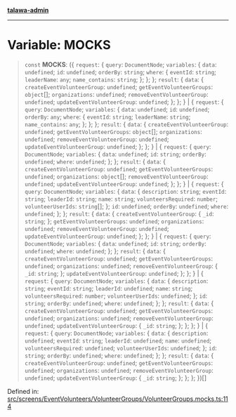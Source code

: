 [**talawa-admin**](../../../../../README.md)

***

# Variable: MOCKS

> `const` **MOCKS**: (\{ `request`: \{ `query`: `DocumentNode`; `variables`: \{ `data`: `undefined`; `id`: `undefined`; `orderBy`: `string`; `where`: \{ `eventId`: `string`; `leaderName`: `any`; `name_contains`: `string`; \}; \}; \}; `result`: \{ `data`: \{ `createEventVolunteerGroup`: `undefined`; `getEventVolunteerGroups`: `object`[]; `organizations`: `undefined`; `removeEventVolunteerGroup`: `undefined`; `updateEventVolunteerGroup`: `undefined`; \}; \}; \} \| \{ `request`: \{ `query`: `DocumentNode`; `variables`: \{ `data`: `undefined`; `id`: `undefined`; `orderBy`: `any`; `where`: \{ `eventId`: `string`; `leaderName`: `string`; `name_contains`: `any`; \}; \}; \}; `result`: \{ `data`: \{ `createEventVolunteerGroup`: `undefined`; `getEventVolunteerGroups`: `object`[]; `organizations`: `undefined`; `removeEventVolunteerGroup`: `undefined`; `updateEventVolunteerGroup`: `undefined`; \}; \}; \} \| \{ `request`: \{ `query`: `DocumentNode`; `variables`: \{ `data`: `undefined`; `id`: `string`; `orderBy`: `undefined`; `where`: `undefined`; \}; \}; `result`: \{ `data`: \{ `createEventVolunteerGroup`: `undefined`; `getEventVolunteerGroups`: `undefined`; `organizations`: `object`[]; `removeEventVolunteerGroup`: `undefined`; `updateEventVolunteerGroup`: `undefined`; \}; \}; \} \| \{ `request`: \{ `query`: `DocumentNode`; `variables`: \{ `data`: \{ `description`: `string`; `eventId`: `string`; `leaderId`: `string`; `name`: `string`; `volunteersRequired`: `number`; `volunteerUserIds`: `string`[]; \}; `id`: `undefined`; `orderBy`: `undefined`; `where`: `undefined`; \}; \}; `result`: \{ `data`: \{ `createEventVolunteerGroup`: \{ `_id`: `string`; \}; `getEventVolunteerGroups`: `undefined`; `organizations`: `undefined`; `removeEventVolunteerGroup`: `undefined`; `updateEventVolunteerGroup`: `undefined`; \}; \}; \} \| \{ `request`: \{ `query`: `DocumentNode`; `variables`: \{ `data`: `undefined`; `id`: `string`; `orderBy`: `undefined`; `where`: `undefined`; \}; \}; `result`: \{ `data`: \{ `createEventVolunteerGroup`: `undefined`; `getEventVolunteerGroups`: `undefined`; `organizations`: `undefined`; `removeEventVolunteerGroup`: \{ `_id`: `string`; \}; `updateEventVolunteerGroup`: `undefined`; \}; \}; \} \| \{ `request`: \{ `query`: `DocumentNode`; `variables`: \{ `data`: \{ `description`: `string`; `eventId`: `string`; `leaderId`: `undefined`; `name`: `string`; `volunteersRequired`: `number`; `volunteerUserIds`: `undefined`; \}; `id`: `string`; `orderBy`: `undefined`; `where`: `undefined`; \}; \}; `result`: \{ `data`: \{ `createEventVolunteerGroup`: `undefined`; `getEventVolunteerGroups`: `undefined`; `organizations`: `undefined`; `removeEventVolunteerGroup`: `undefined`; `updateEventVolunteerGroup`: \{ `_id`: `string`; \}; \}; \}; \} \| \{ `request`: \{ `query`: `DocumentNode`; `variables`: \{ `data`: \{ `description`: `undefined`; `eventId`: `string`; `leaderId`: `undefined`; `name`: `undefined`; `volunteersRequired`: `undefined`; `volunteerUserIds`: `undefined`; \}; `id`: `string`; `orderBy`: `undefined`; `where`: `undefined`; \}; \}; `result`: \{ `data`: \{ `createEventVolunteerGroup`: `undefined`; `getEventVolunteerGroups`: `undefined`; `organizations`: `undefined`; `removeEventVolunteerGroup`: `undefined`; `updateEventVolunteerGroup`: \{ `_id`: `string`; \}; \}; \}; \})[]

Defined in: [src/screens/EventVolunteers/VolunteerGroups/VolunteerGroups.mocks.ts:114](https://github.com/MayankJha014/talawa-admin/blob/0dd35cc200a4ed7562fa81ab87ec9b2a6facd18b/src/screens/EventVolunteers/VolunteerGroups/VolunteerGroups.mocks.ts#L114)
